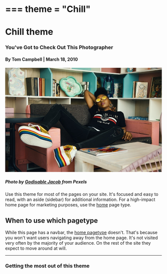 ===
theme = "Chill"
===

# Chill theme

### You've Got to Check Out This Photographer 

#### By **Tom Campbell** | March 18, 2010

![Photo of a woman sitting on a couch](photo-of-woman-sitting-on-couch-800x533.jpg)

##### Photo by [Godisable Jacob](https://www.pexels.com/@godisable-jacob-226636) from **Pexels**

Use this theme for most of the pages on your site. It's focused and easy
to read, with an aside (sidebar) for additional information. For a 
high-impact home page for marketing purposes, use the 
[home](chill-home.html) page type.

## When to use which pagetype

While this page has a navbar, the [home pagetype](chill-home.html) doesn't.
That's because you won't want users navigating away from the home page.
It's not visited very often by the majority of your audience.
On the rest of the site they expect to move around at will.

---

### Getting the most out of this theme


